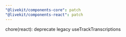 ```yaml
---
"@livekit/components-core": patch
"@livekit/components-react": patch
---
```


chore(react): deprecate legacy useTrackTranscriptions
